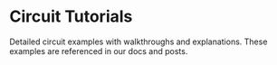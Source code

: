 # Circuit Tutorials
Detailed circuit examples with walkthroughs and explanations. These examples are referenced in our docs and posts.
